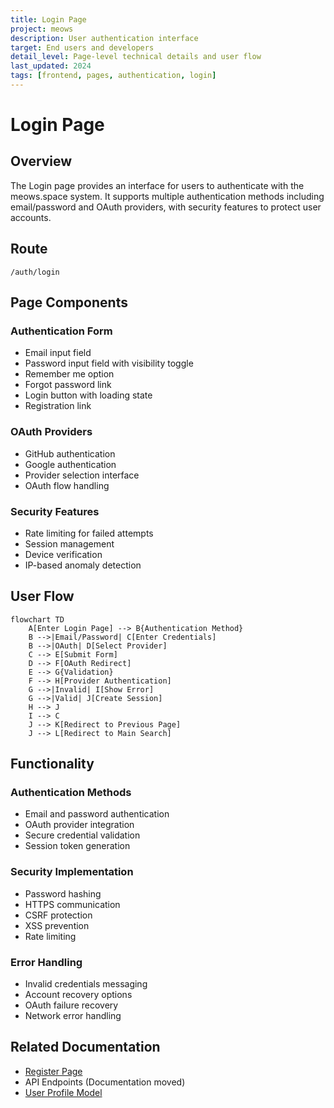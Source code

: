 ```yaml
---
title: Login Page
project: meows
description: User authentication interface
target: End users and developers
detail_level: Page-level technical details and user flow
last_updated: 2024
tags: [frontend, pages, authentication, login]
---
```


# Login Page

## Overview

The Login page provides an interface for users to authenticate with the meows.space system. It supports multiple authentication methods including email/password and OAuth providers, with security features to protect user accounts.

## Route

```text
/auth/login
```

## Page Components

### Authentication Form

- Email input field
- Password input field with visibility toggle
- Remember me option
- Forgot password link
- Login button with loading state
- Registration link

### OAuth Providers

- GitHub authentication
- Google authentication
- Provider selection interface
- OAuth flow handling

### Security Features

- Rate limiting for failed attempts
- Session management
- Device verification
- IP-based anomaly detection

## User Flow

```mermaid
flowchart TD
    A[Enter Login Page] --> B{Authentication Method}
    B -->|Email/Password| C[Enter Credentials]
    B -->|OAuth| D[Select Provider]
    C --> E[Submit Form]
    D --> F[OAuth Redirect]
    E --> G{Validation}
    F --> H[Provider Authentication]
    G -->|Invalid| I[Show Error]
    G -->|Valid| J[Create Session]
    H --> J
    I --> C
    J --> K[Redirect to Previous Page]
    J --> L[Redirect to Main Search]
```

## Functionality

### Authentication Methods

- Email and password authentication
- OAuth provider integration
- Secure credential validation
- Session token generation

### Security Implementation

- Password hashing
- HTTPS communication
- CSRF protection
- XSS prevention
- Rate limiting

### Error Handling

- Invalid credentials messaging
- Account recovery options
- OAuth failure recovery
- Network error handling

## Related Documentation

- [Register Page](register.md)
- API Endpoints (Documentation moved)
- [User Profile Model](../models/user-profile.md)
